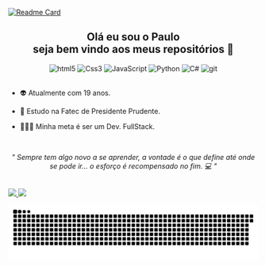 [![Readme Card](https://github-readme-stats.vercel.app/api/pin?username=Spanyk&repo=Spanyk&theme=react)](https://github.com/Spanyk/github-readme-stats)

<h2 align="center"> Olá eu sou o Paulo <br> seja bem vindo aos meus repositórios 🎃 </h1>

<div align="center" padding="5px">
    <img  height="35px" alt="html5" src="https://img.shields.io/badge/HTML5-3e394d?style=for-the-badge&logo=html5">
    <img height="35px"  alt="Css3" src="https://img.shields.io/badge/CSS3-3e394d?style=for-the-badge&logo=css3">
    <img height="35px"  alt="JavaScript" src="https://img.shields.io/badge/JavaScript-3e394d?style=for-the-badge&logo=javascript">
    <img height="35px"  alt="Python" src="https://img.shields.io/badge/PYTHON-3e394d?style=for-the-badge&logo=Python">
    <img height="35px"  alt="C#" src="https://img.shields.io/badge/C%23-3e394d?style=for-the-badge&logo=c-sharp">
    <img height="35px"  alt="git" src="https://img.shields.io/badge/-Git-3e394d?style=for-the-badge&logo=git">
</div>
<br>

- 👽 Atualmente com 19 anos. 

- 🔭 Estudo na Fatec de Presidente Prudente.

- 🧑🏾‍💻 Minha meta é ser um Dev. FullStack.

<br>

<p align="center"> <i> " Sempre tem algo novo a se aprender, a vontade é o que define até onde se pode ir...  o esforço é recompensado no fim.<i> 💻 " </p>
    
<br>
  
<a href="https://github.com/Spanyk/github-readme-stats">
   <img height="150em" src="https://github-readme-stats.vercel.app/api?username=Spanyk&theme=react&include_all_commits&hide_title=true"/>
</a>
    
<a  href="https://github.com/Spanyk/github-readme-stats">
   <img height="150em"  src="https://github-readme-stats.vercel.app/api/top-langs/?username=Spanyk&layout=compact&theme=react">
 </a> 
    
  ![snake gif](https://github.com/Spanyk/Spanyk/blob/output/github-contribution-grid-snake.svg)
